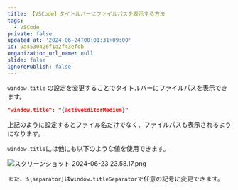 ```yaml
---
title: 【VSCode】タイトルバーにファイルパスを表示する方法
tags:
  - VSCode
private: false
updated_at: '2024-06-24T00:01:31+09:00'
id: 9a4530426f1a2f43efcb
organization_url_name: null
slide: false
ignorePublish: false
---
```

`window.title` の設定を変更することでタイトルバーにファイルパスを表示できます。

```jsonc:settings.json
"window.title": "{activeEditorMedium}"
```
上記のように設定するとファイル名だけでなく、ファイルパスも表示されるようになります。

`window.title`には他にも以下のような値を使用できます。

![スクリーンショット 2024-06-23 23.58.17.png](https://qiita-image-store.s3.ap-northeast-1.amazonaws.com/0/2342443/3c9bb3f6-7998-379b-6f48-9535eef7bc47.png)

また、`${separator}`は`window.titleSeparator`で任意の記号に変更できます。
